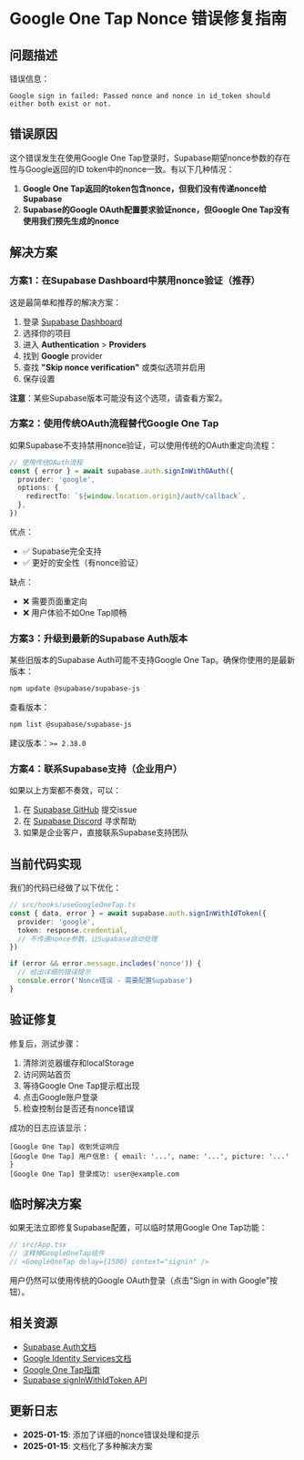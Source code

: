 # Google One Tap Nonce 错误修复指南

## 问题描述

错误信息：
```
Google sign in failed: Passed nonce and nonce in id_token should either both exist or not.
```

## 错误原因

这个错误发生在使用Google One Tap登录时，Supabase期望nonce参数的存在性与Google返回的ID token中的nonce一致。有以下几种情况：

1. **Google One Tap返回的token包含nonce，但我们没有传递nonce给Supabase**
2. **Supabase的Google OAuth配置要求验证nonce，但Google One Tap没有使用我们预先生成的nonce**

## 解决方案

### 方案1：在Supabase Dashboard中禁用nonce验证（推荐）

这是最简单和推荐的解决方案：

1. 登录 [Supabase Dashboard](https://app.supabase.com)
2. 选择你的项目
3. 进入 **Authentication** > **Providers**
4. 找到 **Google** provider
5. 查找 **"Skip nonce verification"** 或类似选项并启用
6. 保存设置

**注意**：某些Supabase版本可能没有这个选项，请查看方案2。

### 方案2：使用传统OAuth流程替代Google One Tap

如果Supabase不支持禁用nonce验证，可以使用传统的OAuth重定向流程：

```typescript
// 使用传统OAuth流程
const { error } = await supabase.auth.signInWithOAuth({
  provider: 'google',
  options: {
    redirectTo: `${window.location.origin}/auth/callback`,
  },
})
```

优点：
- ✅ Supabase完全支持
- ✅ 更好的安全性（有nonce验证）

缺点：
- ❌ 需要页面重定向
- ❌ 用户体验不如One Tap顺畅

### 方案3：升级到最新的Supabase Auth版本

某些旧版本的Supabase Auth可能不支持Google One Tap。确保你使用的是最新版本：

```bash
npm update @supabase/supabase-js
```

查看版本：
```bash
npm list @supabase/supabase-js
```

建议版本：`>= 2.38.0`

### 方案4：联系Supabase支持（企业用户）

如果以上方案都不奏效，可以：

1. 在 [Supabase GitHub](https://github.com/supabase/supabase) 提交issue
2. 在 [Supabase Discord](https://discord.supabase.com) 寻求帮助
3. 如果是企业客户，直接联系Supabase支持团队

## 当前代码实现

我们的代码已经做了以下优化：

```typescript
// src/hooks/useGoogleOneTap.ts
const { data, error } = await supabase.auth.signInWithIdToken({
  provider: 'google',
  token: response.credential,
  // 不传递nonce参数，让Supabase自动处理
})

if (error && error.message.includes('nonce')) {
  // 给出详细的错误提示
  console.error('Nonce错误 - 需要配置Supabase')
}
```

## 验证修复

修复后，测试步骤：

1. 清除浏览器缓存和localStorage
2. 访问网站首页
3. 等待Google One Tap提示框出现
4. 点击Google账户登录
5. 检查控制台是否还有nonce错误

成功的日志应该显示：
```
[Google One Tap] 收到凭证响应
[Google One Tap] 用户信息: { email: '...', name: '...', picture: '...' }
[Google One Tap] 登录成功: user@example.com
```

## 临时解决方案

如果无法立即修复Supabase配置，可以临时禁用Google One Tap功能：

```typescript
// src/App.tsx
// 注释掉GoogleOneTap组件
// <GoogleOneTap delay={1500} context="signin" />
```

用户仍然可以使用传统的Google OAuth登录（点击"Sign in with Google"按钮）。

## 相关资源

- [Supabase Auth文档](https://supabase.com/docs/guides/auth)
- [Google Identity Services文档](https://developers.google.com/identity/gsi/web)
- [Google One Tap指南](https://developers.google.com/identity/gsi/web/guides/overview)
- [Supabase signInWithIdToken API](https://supabase.com/docs/reference/javascript/auth-signinwithidtoken)

## 更新日志

- **2025-01-15**: 添加了详细的nonce错误处理和提示
- **2025-01-15**: 文档化了多种解决方案
